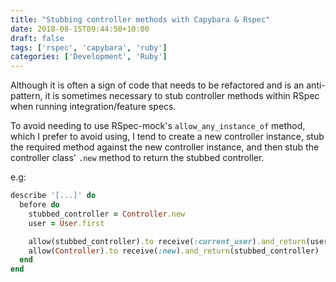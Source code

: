 ```yaml
---
title: "Stubbing controller methods with Capybara & Rspec"
date: 2018-08-15T09:44:50+10:00
draft: false
tags: ['rspec', 'capybara', 'ruby']
categories: ['Development', 'Ruby']
---
```


Although it is often a sign of code that needs to be refactored and is an anti-pattern, it is sometimes necessary to stub controller methods within RSpec when running integration/feature specs.

To avoid needing to use RSpec-mock's `allow_any_instance_of` method, which I prefer to avoid using, I tend to create a new controller instance, stub the required method against the new controller instance, and then stub the controller class' `.new` method to return the stubbed controller.

e.g:
```ruby
describe '[...]' do
  before do
    stubbed_controller = Controller.new
    user = User.first

    allow(stubbed_controller).to receive(:current_user).and_return(user)
    allow(Controller).to receive(:new).and_return(stubbed_controller)
  end
end
```